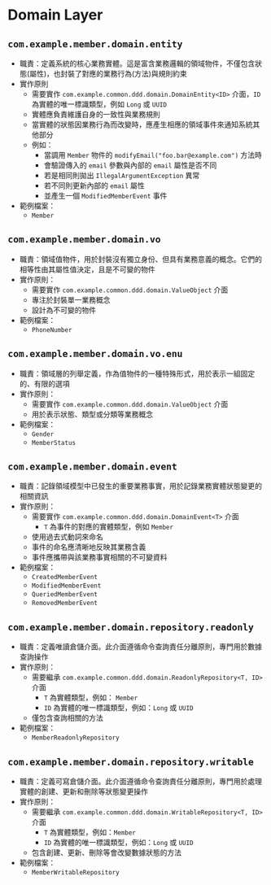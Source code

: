 # Domain Layer

## `com.example.member.domain.entity`

- 職責：定義系統的核心業務實體。這是富含業務邏輯的領域物件，不僅包含狀態(屬性)，也封裝了對應的業務行為(方法)與規則約束
- 實作原則
    - 需要實作 `com.example.common.ddd.domain.DomainEntity<ID>` 介面，`ID` 為實體的唯一標識類型，例如 `Long` 或 `UUID`
    - 實體應負責維護自身的一致性與業務規則
    - 當實體的狀態因業務行為而改變時，應產生相應的領域事件來通知系統其他部分
    - 例如：
        - 當調用 `Member` 物件的 `modifyEmail("foo.bar@example.com")` 方法時
        - 會驗證傳入的 `email` 參數與內部的 `email` 屬性是否不同
        - 若是相同則拋出 `IllegalArgumentException` 異常
        - 若不同則更新內部的 `email` 屬性
        - 並產生一個 `ModifiedMemberEvent` 事件
- 範例檔案：
    - `Member`

## `com.example.member.domain.vo`

- 職責：領域值物件，用於封裝沒有獨立身份、但具有業務意義的概念。它們的相等性由其屬性值決定，且是不可變的物件
- 實作原則：
    - 需要實作 `com.example.common.ddd.domain.ValueObject` 介面
    - 專注於封裝單一業務概念
    - 設計為不可變的物件
- 範例檔案：
    - `PhoneNumber`

## `com.example.member.domain.vo.enu`

- 職責：領域層的列舉定義，作為值物件的一種特殊形式，用於表示一組固定的、有限的選項
- 實作原則：
    - 需要實作 `com.example.common.ddd.domain.ValueObject` 介面
    - 用於表示狀態、類型或分類等業務概念
- 範例檔案：
    - `Gender`
    - `MemberStatus`

## `com.example.member.domain.event`

- 職責：記錄領域模型中已發生的重要業務事實，用於記錄業務實體狀態變更的相關資訊
- 實作原則：
    - 需要實作 `com.example.common.ddd.domain.DomainEvent<T>` 介面
        - `T` 為事件的對應的實體類型，例如 `Member`
    - 使用過去式動詞來命名
    - 事件的命名應清晰地反映其業務含義
    - 事件應攜帶與該業務事實相關的不可變資料
- 範例檔案：
    - `CreatedMemberEvent`
    - `ModifiedMemberEvent`
    - `QueriedMemberEvent`
    - `RemovedMemberEvent`

## `com.example.member.domain.repository.readonly`

- 職責：定義唯讀倉儲介面。此介面遵循命令查詢責任分離原則，專門用於數據查詢操作
- 實作原則：
    - 需要繼承 `com.example.common.ddd.domain.ReadonlyRepository<T, ID>` 介面
        - `T` 為實體類型，例如： `Member`
        - `ID` 為實體的唯一標識類型，例如：`Long` 或 `UUID`
    - 僅包含查詢相關的方法
- 範例檔案：
    - `MemberReadonlyRepository`

## `com.example.member.domain.repository.writable`

- 職責：定義可寫倉儲介面。此介面遵循命令查詢責任分離原則，專門用於處理實體的創建、更新和刪除等狀態變更操作
- 實作原則：
    - 需要繼承 `com.example.common.ddd.domain.WritableRepository<T, ID>` 介面
        - `T` 為實體類型，例如：`Member`
        - `ID` 為實體的唯一標識類型，例如：`Long` 或 `UUID`
    - 包含創建、更新、刪除等會改變數據狀態的方法
- 範例檔案：
    - `MemberWritableRepository`
